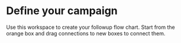 # Define your campaign

Use this workspace to create your followup flow chart. Start from the orange
box and drag connections to new boxes to connect them.
